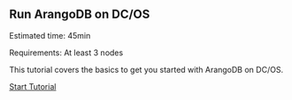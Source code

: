 ## Run ArangoDB on DC/OS

Estimated time: 45min

Requirements: At least 3 nodes

This tutorial covers the basics to get you started with ArangoDB on DC/OS.

[Start Tutorial](https://dcos.io/docs/latest/usage/tutorials/arangodb.html)
